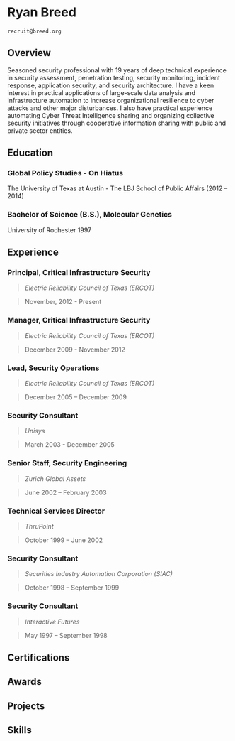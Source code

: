# Ryan Breed
`recruit@breed.org`

## Overview

Seasoned security professional with 19 years of deep technical experience in security assessment, penetration testing, security monitoring, incident response, application security, and security architecture. I have a keen interest in practical applications of large-scale data analysis and infrastructure automation to increase organizational resilience to cyber attacks and other major disturbances. I also have practical experience automating Cyber Threat Intelligence sharing and organizing collective security initiatives through cooperative information sharing with public and private sector entities.

## Education

### Global Policy Studies - On Hiatus
The University of Texas at Austin - The LBJ School of Public Affairs (2012 – 2014)

### Bachelor of Science (B.S.), Molecular Genetics
University of Rochester 1997


## Experience

### Principal, Critical Infrastructure Security
> *Electric Reliability Council of Texas (ERCOT)*

> November, 2012 - Present

### Manager, Critical Infrastructure Security
> *Electric Reliability Council of Texas (ERCOT)*

> December 2009 - November 2012

### Lead, Security Operations
> *Electric Reliability Council of Texas (ERCOT)*

> December 2005 – December 2009

### Security Consultant
> *Unisys*

> March 2003 - December 2005

### Senior Staff, Security Engineering
> *Zurich Global Assets*

> June 2002 – February 2003

### Technical Services Director
> *ThruPoint*

> October 1999 – June 2002

### Security Consultant
> *Securities Industry Automation Corporation (SIAC)*

> October 1998 – September 1999

### Security Consultant
> *Interactive Futures*

> May 1997 – September 1998


## Certifications

## Awards

## Projects

## Skills
